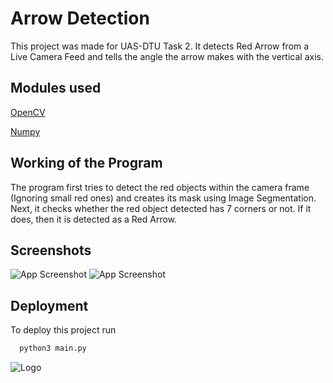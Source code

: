 
# Arrow Detection

This project was made for UAS-DTU Task 2. It detects Red Arrow from a Live Camera Feed and tells the angle the arrow makes with the vertical axis.


## Modules used

[OpenCV](https://docs.opencv.org/4.x/d6/d00/tutorial_py_root.html)

[Numpy](https://numpy.org/)

## Working of the Program
The program first tries to detect the red objects
within the camera frame (Ignoring small red ones)
and creates its mask using Image Segmentation.
Next, it checks whether the red object detected has 7 corners or not.
If it does, then it is detected as a Red Arrow.



## Screenshots

![App Screenshot](https://i.postimg.cc/7hFs2Pyg/591c5f28-b913-4740-9a51-32165a66b656.jpg)
![App Screenshot](https://i.postimg.cc/J7sRZTLn/c9128718-6063-4f80-b5de-fd5539541cd2.jpg)

## Deployment

To deploy this project run

```bash
  python3 main.py
```


![Logo](https://uasdtu.com/public/l.png)


